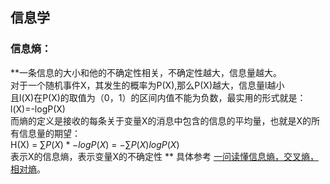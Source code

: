 ## 信息学
### 信息熵：  
**一条信息的大小和他的不确定性相关，不确定性越大，信息量越大。  
对于一个随机事件X，其发生的概率为P(X),那么P(X)越大，信息量l越小  
且l(X)在P(X)的取值为（0，1）的区间内值不能为负数，最实用的形式就是：  
l(X)=-logP(X)  
而熵的定义是接收的每条关于变量X的消息中包含的信息的平均量，也就是X的所有信息量的期望：  
H(X) = $\sum P(X) * -logP(X)$ = $-\sum P(X) logP(X)$  
表示X的信息熵，表示变量X的不确定性 ** 
具体参考 [一问读懂信息熵，交叉熵，相对熵](https://zhuanlan.zhihu.com/p/593362066 "信息熵，交叉熵，相对熵，极大似然估计")。
